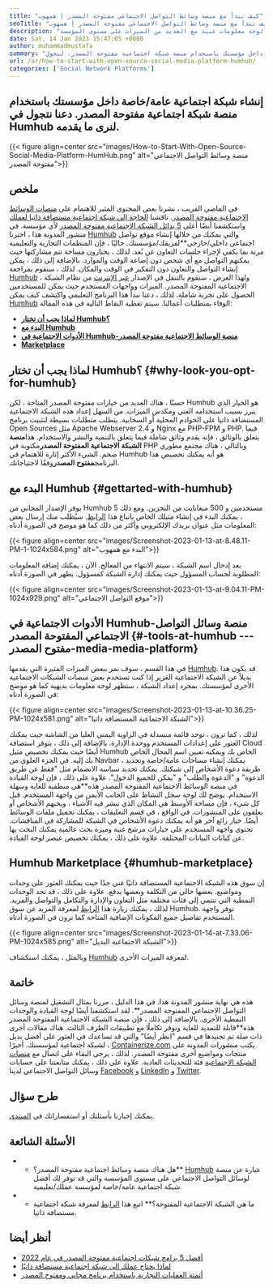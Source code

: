 ```yaml
---
title: "كيف تبدأ مع منصة وسائط التواصل الاجتماعي مفتوحة المصدر | همهوب" 
seoTitle: "كيف تبدأ مع منصة وسائط التواصل الاجتماعي مفتوحة المصدر | همهوب" 
description: "اتبع هذا الدليل لمعرفة كيفية البدء في منصة وسائط اجتماعية مفتوحة المصدر. يوفر لوحة معلومات غنية مع العديد من الميزات على مستوى المؤسسة." 
date: Sat, 14 Jan 2023 15:47:05 +0000
author: muhammadmustafa
summary: "إنشاء شبكة اجتماعية عامة/خاصة داخل مؤسستك باستخدام منصة شبكة اجتماعية مفتوحة المصدر. لنجول Humhub لنرى ما يقدمه." 
url: /ar/how-to-start-with-open-source-social-media-platform-humhub/
categories: ['Social Network Platforms']
---
```


## إنشاء شبكة اجتماعية عامة/خاصة داخل مؤسستك باستخدام منصة شبكة اجتماعية مفتوحة المصدر. دعنا نتجول في Humhub لنرى ما يقدمه.

{{< figure align=center src="images/How-to-Start-With-Open-Source-Social-Media-Platform-HumHub.png" alt="منصة وسائط التواصل الاجتماعي مفتوحة المصدر">}}


## ملخص
في الماضي القريب ، نشرنا بعض المحتوى المثير للاهتمام على [منصات الوسائط الاجتماعية مفتوحة المصدر][1]. ناقشنا [الحاجة إلى شبكة اجتماعية مستضافة ذاتيا لعملك][2] واستكشفنا أيضًا أعلى [5 بدائل الشبكة الاجتماعية مفتوحة المصدر][3] لأي مؤسسة. في منشور المدونة هذا ، اخترنا [Humhub][4] والتي يمكنك من خلالها إنشاء موقع تواصل اجتماعي داخلي/خارجي**لفريقك/مؤسستك. حاليًا ، فإن المنظمات التجارية والتعليمية مرنة بما يكفي لإجراء جلسات التعاون عن بُعد. لذلك ، يختارون مساحة تتم مشاركتها حيث يمكنهم التواصل مع أي شخص دون إضاعة الوقت والموارد. بالإضافة إلى ذلك ، يمكن إنشاء التواصل والتعاون دون التفكير في الوقت والمكان.
لذلك ، سنقوم بمراجعة [Humhub][4] ، ولهذا الغرض ، سنقوم بالتنقل في الإصدار [عبر الإنترنت][5] من نظام الشبكة الاجتماعية المفتوحة المصدر. الميزات وواجهات المستخدم حيث يمكن للمستخدمين الحصول على تجربة شاملة. لذلك ، دعنا نبدأ هذا البرنامج التعليمي واكتشف كيف يمكن [Humhub][4] الوفاء بمتطلبات أعمالنا.
سيتم تغطية النقاط التالية في هذه المقالة:
* **[لماذا يجب أن تختار Humhub؟][6]**
* **[البدء مع Humhub][7]**
* **[الأدوات الاجتماعية في Humhub-منصة الوسائط الاجتماعية مفتوحة المصدر][8]**
* **[Marketplace][9]**

## لماذا يجب أن تختار Humhub؟   {#why-look-you-opt-for-humhub}
حسنًا ، هناك العديد من خيارات مفتوحة المصدر المتاحة ، لكن Humhub هو الخيار الذي يبرز بسبب استخدامه الغني ومكدس الميزات. من السهل إعداد هذه الشبكة الاجتماعية المستضافة ذاتيا على الخوادم المحلية أو السحابية. يتطلب متطلبات بسيطة لتثبيت برنامج Open Sources مثل Apache Webserver 2.4 و Nginx مع PHP-FPM و PHP. فيما يتعلق بالوثائق ، فإنه يقدم وثائق شاملة فيما يتعلق بالتنمية والنشر والاستخدام.
هذا**منصة الشبكة الاجتماعية المفتوحة المصدر**مكتوبة في PHP وبالتالي ، هناك مجتمع مطوري ضخم. الشيء الأكثر إثارة للاهتمام في Humhub هو أنه يمكنك تخصيص هذا البرنامج**مفتوح المصدر**وفقًا لاحتياجاتك.

## البدء مع Humhub   {#gettarted-with-humhub}
يوفر الإصدار المجاني من Humhub 5 مستخدمين و 500 ميغابايت من التخزين. ومع ذلك ، يمكنك البدء في إنشاء مثيلك الخاص باتباع هذا [الرابط][5]. سيُطلب منك إرسال بعض المعلومات مثل عنوان بريدك الإلكتروني وأكثر من ذلك كما هو موضح في الصورة أدناه:

{{< figure align=center src="images/Screenshot-2023-01-13-at-8.48.11-PM-1-1024x584.png" alt="البدء مع همهوب">}}

بعد إدخال اسم الشبكة ، سيتم الانتهاء من المعالج. الآن ، يمكنك إضافة المعلومات المطلوبة لحساب المسؤول حيث يمكنك إدارة الشبكة كمسؤول. يظهر في الصورة أدناه:

{{< figure align=center src="images/Screenshot-2023-01-13-at-9.04.11-PM-1024x929.png" alt="موقع التواصل الاجتماعي">}}


## الأدوات الاجتماعية في Humhub-منصة وسائل التواصل الاجتماعي المفتوحة المصدر   {#-tools-at-humhub --- مفتوح المصدر-media-media-platform}
في هذا القسم ، سوف نمر ببعض الميزات المثيرة التي يقدمها [Humhub][4]. قد يكون هذا بديلاً عن الشبكة الاجتماعية الغزير إذا كنت تستخدم بعض منصات الشبكات الاجتماعية الأخرى لمؤسستك.
بمجرد إعداد الشبكة ، ستظهر لوحة معلومات بديهية كما هو موضح في الصورة أدناه:

{{< figure align=center src="images/Screenshot-2023-01-13-at-10.36.25-PM-1024x581.png" alt="الشبكة الاجتماعية المستضافة ذاتيا">}}

لذلك ، كما ترون ، توجد قائمة منسدلة في الزاوية اليمنى العليا من الشاشة حيث يمكنك العثور على إعدادات المستخدم ووحدة الإدارة. بالإضافة إلى ذلك ، يتوفر استضافة Cloud أيضًا حيث يمكنك تخصيص مثيل Humhub الخاص بك ويمكنه تعيين اسم المجال الخاص بك إليه. في الجزء العلوي من Navbar ، يمكنك إنشاء مساحات عامة/خاصة وتحديد طريقة دعوة الأشخاص إلى شبكتك. يمكنك تحديد سياسة الانضمام مثل "فقط عن طريق الدعوة" و "الدعوة والطلب" و "يمكن للجميع الدخول".
علاوة على ذلك ، فإن لوحة القيادة في منصة الوسائط الاجتماعية المفتوحة المصدر هذه**هي منطقية للغاية وسهلة الاستخدام. يوضح لك لوحة سجل النشاط على الجانب الأيمن من واجهة المستخدم. قبل كل شيء ، فإن مساحة الأوسط هي المكان الذي تنشر فيه الأشياء ، ويحبهم الأشخاص أو يعلقون على المنشورات. في الواقع ، في قسم التعليقات ، يمكنك تحميل ملفات الوسائط أيضًا. خيار رائع آخر هو أنه يمكنك دعوة الأشخاص في الشبكة للمشاركة في المناقشات. تحتوي واجهة المستخدم على خيارات مرشح غنية وميزة بحث عالمية يمكنك البحث بها عن كيانات البيانات المختلفة. علاوة على ذلك ، يمكنك تخصيص عنصر لوحة القيادة.

## Humhub Marketplace   {#humhub-marketplace}
إن سوق هذه الشبكة الاجتماعية المستضافة ذاتيًا غني جدًا حيث يمكنك العثور على وحدات ومواضيع. بعضها خالي من التكلفة وبعضها يدفع. علاوة على ذلك ، قد تجد الوحدات النمطية التي تنتمي إلى فئات مختلفة مثل التعاون والإدارة والتكامل والتواصل والمزيد. لذلك ، يمكنك زيارة هذا [الرابط][10] لمعرفة المزيد عن سوق Humhub.
توفر واجهة المستخدم تفاصيل جميع المكونات الإضافية المتاحة كما ترون في الصورة أدناه.

{{< figure align=center src="images/Screenshot-2023-01-14-at-7.33.06-PM-1024x585.png" alt="الشبكة الاجتماعية البديل">}}

وبالمثل ، يمكنك استكشاف [Humhub][4] لمعرفة الميزات الأخرى.

## خاتمة
هذه هي نهاية منشور المدونة هذا. في هذا الدليل ، مررنا بمثال التشغيل لمنصة وسائل التواصل الاجتماعي المفتوحة المصدر**. لقد استكشفنا أيضًا لوحة القيادة والوحدات النمطية الأخرى. بالإضافة إلى ذلك ، فإن منصة الشبكة الاجتماعية المفتوحة المصدر هذه**قابلة للتمديد للغاية وتوفر تكاملًا مع تطبيقات الطرف الثالث. هناك مقالات أخرى ذات صلة تم تجنيدها في قسم "انظر أيضًا" والتي قد تساعدك في العثور على أفضل بديل لشبكة اجتماعية لمؤسستك.
أخيرًا ، [Containerize.com][11] يكتب منشورات المدونة على منتجات ومواضيع أخرى مفتوحة المصدر. لذلك ، يرجى البقاء على اتصال مع [][12][منصات الشبكة الاجتماعية][1] فئة للتحديثات العادية. علاوة على ذلك ، يمكنك متابعتنا على حسابات وسائل التواصل الاجتماعي لدينا [Facebook][13] و [LinkedIn][14] و [Twitter][15].

## طرح سؤال
يمكنك إخبارنا بأسئلتك أو استفساراتك في [المنتدى][16].

## الأسئلة الشائعة
* * هل هناك منصة وسائط اجتماعية مفتوحة المصدر؟**
[Humhub][4] عبارة عن منصة لوسائل التواصل الاجتماعي على مستوى المؤسسة والتي قد توفر لك أفضل شبكة اجتماعية عامة/خاصة لمؤسسة عملك/تعليمية.
* * ما هي الشبكة الاجتماعية المفتوحة؟**
اتبع هذا [الرابط][6] لمعرفة شبكة اجتماعية مستضافة ذاتيا.

## أنظر أيضا
  * [أفضل 5 برامج شبكات اجتماعية مفتوحة المصدر في عام 2022][3]
  * [لماذا يحتاج عملك إلى شبكة اجتماعية مستضافة ذاتيًا][17]
  * [أتمتة العمليات التجارية باستخدام برنامج مجاني ومفتوح المصدر][18]

  
[1]: https://products.containerize.com/social-network-platforms/
[2]: https://blog.containerize.com/social-network-platforms/why-your-business-needs-a-self-hosted-social-network/
[3]: https://blog.containerize.com/social-network-platforms/top-5-open-source-social-networking-software-in-2022/
[4]: https://products.containerize.com/social-network-platforms/humhub/
[5]: https://saas.humhub.com/en/create
[6]: #Why-should-you-opt-for-HumHub
[7]: #Getting-started-with-HumHub
[8]: #Social-tools-at-HumHub---Open-Source-Social-Media-Platform
[9]: #HumHub-marketplace
[10]: https://marketplace.humhub.com/
[11]: https://www.containerize.com/
[12]: https://products.containerize.com/marketing-automation/
[13]: https://web.facebook.com/containerize
[14]: https://www.linkedin.com/company/containerize/
[15]: https://twitter.com/containerize_co
[16]: https://forum.containerize.com/
[17]: //blog.containerize.com/2021/10/07/why-your-business-needs-a-self-hosted-social-network/
[18]: https://blog.containerize.com/blogging/automate-business-operations-using-open-source-software/
